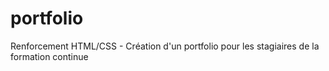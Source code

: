 # portfolio
Renforcement HTML/CSS - Création d'un portfolio pour les stagiaires de la formation continue
